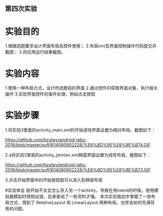 ## 第四次实验

# 实验目的
1.根据选题要求设计界面布局及控件使用；
2.布局xml及界面控制操作代码提交并截图；
3.将应用运行结果截图。

# 实验内容
1.使用一种布局方式，设计所选题目的界面
2.通过控件ID获取界面对象，执行相关操作
3.实现界面控件的事件处理，例如点击按钮


# 实验步骤
1.将实验3里面的activity_main.xml的开始游戏界面设置为相对布局，截图如下：
   
   https://github.com/hzulwy/android-labs-2018/blob/master/soft1614080902228/%E6%8D%95%E8%8E%B74.GIF

2.a将实验3里面的activity_jiemian.xml棋盘界面设置为线性布局，截图如下：

   https://github.com/hzulwy/android-labs-2018/blob/master/soft1614080902228/%E6%8D%95%E8%8E%B73.GIF
 
 3.点击开始界面中的开始按钮就可以进入到棋盘布局
 
 #实验体会
 刚开始不太会怎么导入另一个activity，导致在用intent的时候，使用模拟器模拟时频频出错，后来查阅了一些资料才懂。
 本次实验我初步掌握了一些布局方式，用到了 RelativeLayout 和 LinearLayout 两种布局。也学会如何充满背景的问题。
